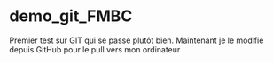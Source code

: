 # demo_git_FMBC
Premier test sur GIT qui se passe plutôt bien.
Maintenant je le modifie depuis GitHub pour le pull vers mon ordinateur
